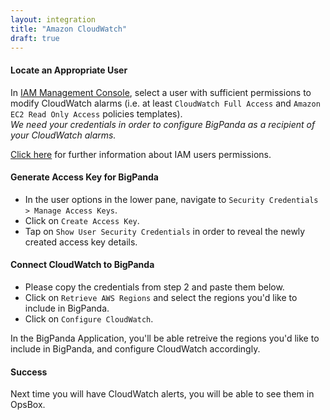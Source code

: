 ```yaml
---
layout: integration 
title: "Amazon CloudWatch"
draft: true
---
```


#### Locate an Appropriate User
In [IAM Management Console](https://console.aws.amazon.com/iam/home?#users), select a user with sufficient permissions to modify CloudWatch alarms (i.e. at least `CloudWatch Full Access` and `Amazon EC2 Read Only Access` policies templates).    
*We need your credentials in order to configure BigPanda as a recipient of your CloudWatch alarms.*

[Click here](http://docs.aws.amazon.com/IAM/latest/UserGuide/ManagingCredentials.html) for further information about IAM users permissions.
<!-- section-separator -->
#### Generate Access Key for BigPanda
* In the user options in the lower pane, navigate to `Security Credentials > Manage Access Keys`.
* Click on `Create Access Key`.
* Tap on `Show User Security Credentials` in order to reveal the newly created access key details.

<!-- section-separator -->
#### Connect CloudWatch to BigPanda
<!-- include-start -->
* Please copy the credentials from step 2 and paste them below.  
* Click on `Retrieve AWS Regions` and select the regions you'd like to include in BigPanda.
* Click on `Configure CloudWatch`.
<!-- include 'integrations/cloudwatch/cloudwatch' -->

<!-- include-end -->

<!-- include-replace-start -->

In the BigPanda Application, you'll be able retreive the regions you'd like to include in BigPanda, and configure CloudWatch accordingly.

<!-- include-replace-end -->

<!-- section-separator -->
#### Success
Next time you will have CloudWatch alerts, you will be able to see them in OpsBox.
